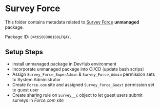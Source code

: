 # Survey Force

This folder contains metadata related to [Survey Force](https://github.com/SalesforceLabs/survey-force) **unmanaged** package.

Package ID: `04t6S00000160LFQAY`.

## Setup Steps

-   Install unmanaged package in DevHub environment
-   Incorporate unmanaged package into CI/CD (update bash scrips)
-   Assign `Survey_Force_SuperAdmin` & `Survey_Force_Admin` permission sets to System Administrator
-   Create `Force.com` site and assigned `Survey_Force_Guest` permission set to guest user
-   Create sharing rule on `Survey__c` object to let guest users submit surveys in _Force.com site_
